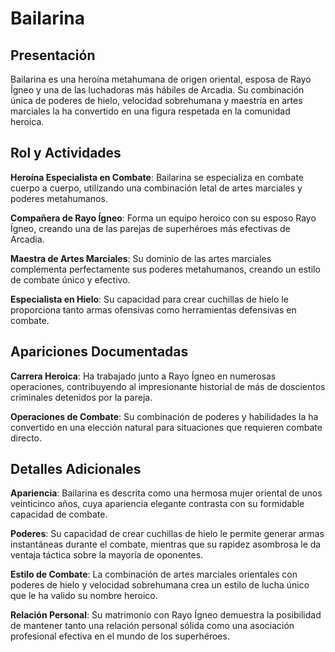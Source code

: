 # Bailarina

## Presentación

Bailarina es una heroína metahumana de origen oriental, esposa de Rayo Ígneo y una de las luchadoras más hábiles de Arcadia. Su combinación única de poderes de hielo, velocidad sobrehumana y maestría en artes marciales la ha convertido en una figura respetada en la comunidad heroica.

## Rol y Actividades

**Heroína Especialista en Combate**: Bailarina se especializa en combate cuerpo a cuerpo, utilizando una combinación letal de artes marciales y poderes metahumanos.

**Compañera de Rayo Ígneo**: Forma un equipo heroico con su esposo Rayo Ígneo, creando una de las parejas de superhéroes más efectivas de Arcadia.

**Maestra de Artes Marciales**: Su dominio de las artes marciales complementa perfectamente sus poderes metahumanos, creando un estilo de combate único y efectivo.

**Especialista en Hielo**: Su capacidad para crear cuchillas de hielo le proporciona tanto armas ofensivas como herramientas defensivas en combate.

## Apariciones Documentadas

**Carrera Heroica**: Ha trabajado junto a Rayo Ígneo en numerosas operaciones, contribuyendo al impresionante historial de más de doscientos criminales detenidos por la pareja.

**Operaciones de Combate**: Su combinación de poderes y habilidades la ha convertido en una elección natural para situaciones que requieren combate directo.

## Detalles Adicionales

**Apariencia**: Bailarina es descrita como una hermosa mujer oriental de unos veinticinco años, cuya apariencia elegante contrasta con su formidable capacidad de combate.

**Poderes**: Su capacidad de crear cuchillas de hielo le permite generar armas instantáneas durante el combate, mientras que su rapidez asombrosa le da ventaja táctica sobre la mayoría de oponentes.

**Estilo de Combate**: La combinación de artes marciales orientales con poderes de hielo y velocidad sobrehumana crea un estilo de lucha único que le ha valido su nombre heroico.

**Relación Personal**: Su matrimonio con Rayo Ígneo demuestra la posibilidad de mantener tanto una relación personal sólida como una asociación profesional efectiva en el mundo de los superhéroes.
